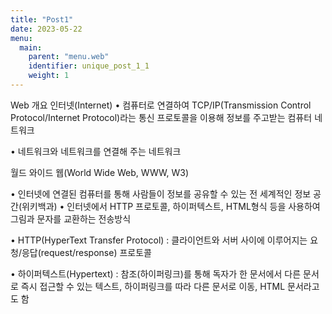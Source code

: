 ```yaml
---
title: "Post1"
date: 2023-05-22
menu:
  main:
    parent: "menu.web" 
    identifier: unique_post_1_1
    weight: 1      
---
```


Web 개요
인터넷(Internet)
• 컴퓨터로 연결하여 TCP/IP(Transmission Control Protocol/Internet Protocol)라는 통신 프로토콜을 이용해 정보를
주고받는 컴퓨터 네트워크

• 네트워크와 네트워크를 연결해 주는 네트워크

월드 와이드 웹(World Wide Web, WWW, W3)

• 인터넷에 연결된 컴퓨터를 통해 사람들이 정보를 공유할 수 있는 전 세계적인 정보 공간(위키백과) • 인터넷에서 HTTP 프로토콜, 하이퍼텍스트, HTML형식 등을 사용하여 그림과 문자를 교환하는 전송방식

• HTTP(HyperText Transfer Protocol) : 클라이언트와 서버 사이에 이루어지는 요청/응답(request/response) 프로토콜

• 하이퍼텍스트(Hypertext) : 참조(하이퍼링크)를 통해 독자가 한 문서에서 다른 문서로 즉시 접근할 수 있는
텍스트, 하이퍼링크를 따라 다른 문서로 이동, HTML 문서라고도 함
